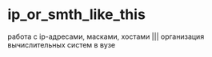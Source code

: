 # ip_or_smth_like_this
работа с ip-адресами, масками, хостами ||| организация вычислительных систем в вузе
